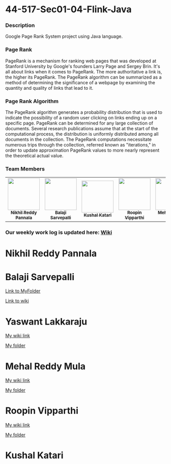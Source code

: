 # 44-517-Sec01-04-Flink-Java

### Description

Google Page Rank System project using Java language.

### Page Rank

PageRank is a mechanism for ranking web pages that was developed at Stanford University by Google's founders Larry Page and Sergey Brin. It's all about links when it comes to PageRank. The more authoritative a link is, the higher its PageRank. The PageRank algorithm can be summarized as a method of determining the significance of a webpage by examining the quantity and quality of links that lead to it.

### Page Rank Algorithm
The PageRank algorithm generates a probability distribution that is used to indicate the possibility of a random user clicking on links ending up on a specific page. PageRank can be determined for any large collection of documents. Several research publications assume that at the start of the computational process, the distribution is uniformly distributed among all documents in the collection. The PageRank computations necessitate numerous trips through the collection, referred known as "iterations," in order to update approximation PageRank values to more nearly represent the theoretical actual value.

### Team Members

<table>
<td align="center"><a href="https://github.com/Nikhilreddy012"><img src="https://avatars.githubusercontent.com/u/77602266?v=4" width="100px;" alt=""/><br /><sub><b>Nikhil Reddy Pannala</b></sub></a><br /></td>

<td align="center"><a href="https://github.com/sarvepallibalu04"><img src="https://avatars.githubusercontent.com/u/67253469?v=4" width="100px;" alt=""/><br /><sub><b>Balaji Sarvepalli</b></sub></a><br /></td>

<td align="center"><a href="https://github.com/kushalkatari"><img src="https://avatars.githubusercontent.com/u/35985697?v=4" width="100px;" alt=""/><br /><sub><b>Kushal Katari</b></sub></a><br /></td>

<td align="center"><a href="https://github.com/RoopinVipparthi"><img src="https://avatars.githubusercontent.com/u/77812398?v=4" width="100px;" alt=""/><br /><sub><b>Roopin Vipparthi</b></sub></a><br /></td>

<td align="center"><a href="https://github.com/MehalS542312"><img src="https://avatars.githubusercontent.com/u/77812392?v=4" width="100px;" alt=""/><br /><sub><b>Mehal Reddy Mula</b></sub></a><br /></td>

<td align="center"><a href="https://github.com/yaswant1"><img src="https://avatars.githubusercontent.com/u/50574413?v=4" width="100px;" alt=""/><br /><sub><b>Yaswant Lakkaraju</b></sub></a><br /></td>

</table>

### Our weekly work log is updated here: [Wiki](https://github.com/Nikhilreddy012/44-517-Sec01-04-Flink-Java/wiki)

# Nikhil Reddy Pannala

# Balaji Sarvepalli

[Link to MyFolder](https://github.com/Nikhilreddy012/44-517-Sec01-04-Flink-Java/tree/main/Balaji)

[Link to wiki](https://github.com/Nikhilreddy012/44-517-Sec01-04-Flink-Java/wiki)

# Yaswant Lakkaraju

[My wiki link](https://github.com/Nikhilreddy012/44-517-Sec01-04-Flink-Java/wiki/Yaswant-Lakkaraju)

[My folder](https://github.com/Nikhilreddy012/44-517-Sec01-04-Flink-Java/tree/main/Yaswant)

# Mehal Reddy Mula
[My wiki link](https://github.com/Nikhilreddy012/44-517-Sec01-04-Flink-Java/wiki/Mehal-Reddy-Mula)

[My folder](https://github.com/Nikhilreddy012/44-517-Sec01-04-Flink-Java/tree/main/Mehal)
# Roopin Vipparthi
[My wiki link](https://github.com/Nikhilreddy012/44-517-Sec01-04-Flink-Java/wiki/Roopin-Vipparthi)

[My folder](https://github.com/Nikhilreddy012/44-517-Sec01-04-Flink-Java/tree/main/Roopin)
# Kushal Katari
